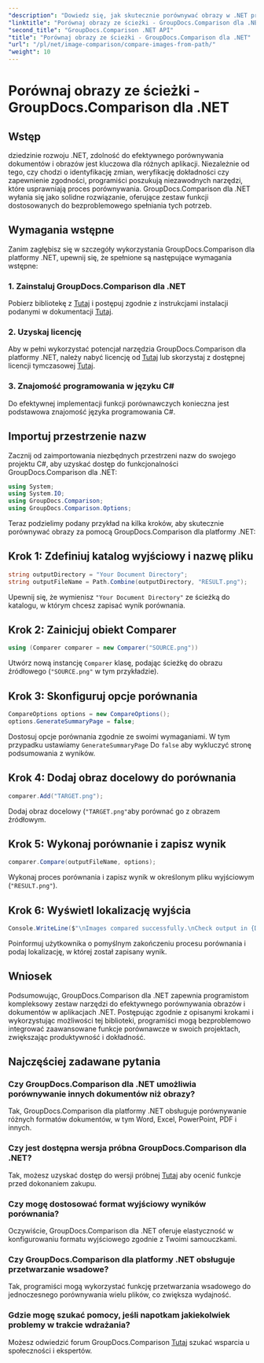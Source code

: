 ```yaml
---
"description": "Dowiedz się, jak skutecznie porównywać obrazy w .NET przy użyciu biblioteki GroupDocs.Comparison. Postępuj zgodnie z przewodnikiem krok po kroku, aby zapewnić bezproblemową integrację."
"linktitle": "Porównaj obrazy ze ścieżki - GroupDocs.Comparison dla .NET"
"second_title": "GroupDocs.Comparison .NET API"
"title": "Porównaj obrazy ze ścieżki - GroupDocs.Comparison dla .NET"
"url": "/pl/net/image-comparison/compare-images-from-path/"
"weight": 10
---
```


# Porównaj obrazy ze ścieżki - GroupDocs.Comparison dla .NET

## Wstęp
dziedzinie rozwoju .NET, zdolność do efektywnego porównywania dokumentów i obrazów jest kluczowa dla różnych aplikacji. Niezależnie od tego, czy chodzi o identyfikację zmian, weryfikację dokładności czy zapewnienie zgodności, programiści poszukują niezawodnych narzędzi, które usprawniają proces porównywania. GroupDocs.Comparison dla .NET wyłania się jako solidne rozwiązanie, oferujące zestaw funkcji dostosowanych do bezproblemowego spełniania tych potrzeb.
## Wymagania wstępne
Zanim zagłębisz się w szczegóły wykorzystania GroupDocs.Comparison dla platformy .NET, upewnij się, że spełnione są następujące wymagania wstępne:
### 1. Zainstaluj GroupDocs.Comparison dla .NET
Pobierz bibliotekę z [Tutaj](https://releases.groupdocs.com/comparison/net/) i postępuj zgodnie z instrukcjami instalacji podanymi w dokumentacji [Tutaj](https://tutorials.groupdocs.com/comparison/net/).
### 2. Uzyskaj licencję
Aby w pełni wykorzystać potencjał narzędzia GroupDocs.Comparison dla platformy .NET, należy nabyć licencję od [Tutaj](https://purchase.groupdocs.com/buy) lub skorzystaj z dostępnej licencji tymczasowej [Tutaj](https://purchase.groupdocs.com/temporary-license/).
### 3. Znajomość programowania w języku C#
Do efektywnej implementacji funkcji porównawczych konieczna jest podstawowa znajomość języka programowania C#.

## Importuj przestrzenie nazw
Zacznij od zaimportowania niezbędnych przestrzeni nazw do swojego projektu C#, aby uzyskać dostęp do funkcjonalności GroupDocs.Comparison dla .NET:
```csharp
using System;
using System.IO;
using GroupDocs.Comparison;
using GroupDocs.Comparison.Options;
```

Teraz podzielimy podany przykład na kilka kroków, aby skutecznie porównywać obrazy za pomocą GroupDocs.Comparison dla platformy .NET:
## Krok 1: Zdefiniuj katalog wyjściowy i nazwę pliku
```csharp
string outputDirectory = "Your Document Directory";
string outputFileName = Path.Combine(outputDirectory, "RESULT.png");
```
Upewnij się, że wymienisz `"Your Document Directory"` ze ścieżką do katalogu, w którym chcesz zapisać wynik porównania.
## Krok 2: Zainicjuj obiekt Comparer
```csharp
using (Comparer comparer = new Comparer("SOURCE.png"))
```
Utwórz nową instancję `Comparer` klasę, podając ścieżkę do obrazu źródłowego (`"SOURCE.png"` w tym przykładzie).
## Krok 3: Skonfiguruj opcje porównania
```csharp
CompareOptions options = new CompareOptions();
options.GenerateSummaryPage = false;
```
Dostosuj opcje porównania zgodnie ze swoimi wymaganiami. W tym przypadku ustawiamy `GenerateSummaryPage` Do `false` aby wykluczyć stronę podsumowania z wyników.
## Krok 4: Dodaj obraz docelowy do porównania
```csharp
comparer.Add("TARGET.png");
```
Dodaj obraz docelowy (`"TARGET.png"`aby porównać go z obrazem źródłowym.
## Krok 5: Wykonaj porównanie i zapisz wynik
```csharp
comparer.Compare(outputFileName, options);
```
Wykonaj proces porównania i zapisz wynik w określonym pliku wyjściowym (`"RESULT.png"`).
## Krok 6: Wyświetl lokalizację wyjścia
```csharp
Console.WriteLine($"\nImages compared successfully.\nCheck output in {Directory.GetCurrentDirectory()}.");
```
Poinformuj użytkownika o pomyślnym zakończeniu procesu porównania i podaj lokalizację, w której został zapisany wynik.

## Wniosek
Podsumowując, GroupDocs.Comparison dla .NET zapewnia programistom kompleksowy zestaw narzędzi do efektywnego porównywania obrazów i dokumentów w aplikacjach .NET. Postępując zgodnie z opisanymi krokami i wykorzystując możliwości tej biblioteki, programiści mogą bezproblemowo integrować zaawansowane funkcje porównawcze w swoich projektach, zwiększając produktywność i dokładność.
## Najczęściej zadawane pytania
### Czy GroupDocs.Comparison dla .NET umożliwia porównywanie innych dokumentów niż obrazy?
Tak, GroupDocs.Comparison dla platformy .NET obsługuje porównywanie różnych formatów dokumentów, w tym Word, Excel, PowerPoint, PDF i innych.
### Czy jest dostępna wersja próbna GroupDocs.Comparison dla .NET?
Tak, możesz uzyskać dostęp do wersji próbnej [Tutaj](https://releases.groupdocs.com/) aby ocenić funkcje przed dokonaniem zakupu.
### Czy mogę dostosować format wyjściowy wyników porównania?
Oczywiście, GroupDocs.Comparison dla .NET oferuje elastyczność w konfigurowaniu formatu wyjściowego zgodnie z Twoimi samouczkami.
### Czy GroupDocs.Comparison dla platformy .NET obsługuje przetwarzanie wsadowe?
Tak, programiści mogą wykorzystać funkcję przetwarzania wsadowego do jednoczesnego porównywania wielu plików, co zwiększa wydajność.
### Gdzie mogę szukać pomocy, jeśli napotkam jakiekolwiek problemy w trakcie wdrażania?
Możesz odwiedzić forum GroupDocs.Comparison [Tutaj](https://forum.groupdocs.com/c/comparison/12) szukać wsparcia u społeczności i ekspertów.
